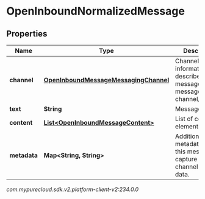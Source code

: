 # OpenInboundNormalizedMessage


## Properties

| Name | Type | Description | Notes |
| ------------ | ------------- | ------------- | ------------- |
| **channel** | [**OpenInboundMessageMessagingChannel**](OpenInboundMessageMessagingChannel) | Channel-specific information that describes the message and the message channel/provider. |  |
| **text** | **String** | Message text. |  [optional] |
| **content** | [**List&lt;OpenInboundMessageContent&gt;**](OpenInboundMessageContent) | List of content elements. |  [optional] |
| **metadata** | **Map&lt;String, String&gt;** | Additional metadata about this message to capture non-channel specific data. |  [optional] |




_com.mypurecloud.sdk.v2:platform-client-v2:234.0.0_
